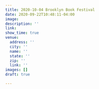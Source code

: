 ```yaml
---
title: 2020-10-04 Brooklyn Book Festival
date: 2020-09-22T10:48:11-04:00
image: 
description: ''
link: 
show_time: true
venue:
  address: ''
  city: ''
  name: ''
  state: ''
  zip: ''
  link: ''
images: []
draft: true

---
```

